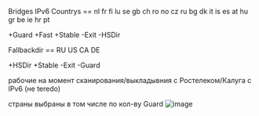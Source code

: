 
Bridges IPv6 Countrys == nl fr fi lu se gb ch ro no cz ru bg dk it is es at hu gr be ie hr pt

+Guard +Fast +Stable
-Exit -HSDir

Fallbackdir == RU US CA DE

+HSDir +Stable
-Exit -Guard

рабочие на момент сканирования/выкладывния с Ростелеком/Калуга с IPv6 (не teredo)

страны выбраны в том числе по кол-ву Guard
![image](https://github.com/LeonMskRu/arti_windows/assets/67465011/9546c60f-8c95-4020-8778-4453fe8a6017)
